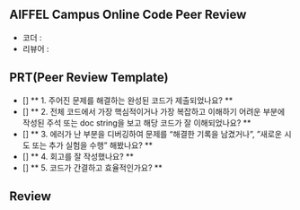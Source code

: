 ## AIFFEL Campus Online Code Peer Review

- 코더 : 
- 리뷰어 : 

## PRT(Peer Review Template)

- []  ** 1. 주어진 문제를 해결하는 완성된 코드가 제출되었나요? **      
- []  ** 2. 전체 코드에서 가장 핵심적이거나 가장 복잡하고 이해하기 어려운 부분에 작성된 주석 또는 doc string을 보고 해당 코드가 잘 이해되었나요? **    
- []  ** 3. 에러가 난 부분을 디버깅하여 문제를 “해결한 기록을 남겼거나”, ”새로운 시도 또는 추가 실험을 수행” 해봤나요? **    
- []  ** 4. 회고를 잘 작성했나요? **    
- []  ** 5. 코드가 간결하고 효율적인가요? **    

## Review
